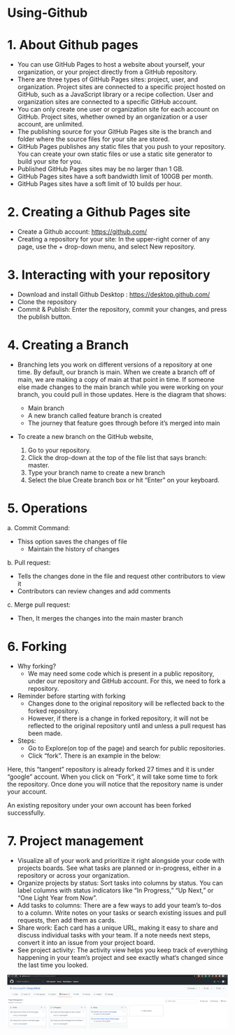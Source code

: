 # Using-Github

# 1. About Github pages
- You can use GitHub Pages to host a website about yourself, your organization, or your project directly from a GitHub repository.
- There are three types of GitHub Pages sites: project, user, and organization. Project sites are connected to a specific project hosted on GitHub, such as a JavaScript library or a recipe collection. User and organization sites are connected to a specific GitHub account.
- You can only create one user or organization site for each account on GitHub. Project sites, whether owned by an organization or a user account, are unlimited.
- The publishing source for your GitHub Pages site is the branch and folder where the source files for your site are stored.
- GitHub Pages publishes any static files that you push to your repository. You can create your own static files or use a static site generator to build your site for you.
- Published GitHub Pages sites may be no larger than 1 GB.
- GitHub Pages sites have a soft bandwidth limit of 100GB per month.
- GitHub Pages sites have a soft limit of 10 builds per hour.

# 2. Creating a Github Pages site
- Create a Github account: https://github.com/ 
- Creating a repository for your site: In the upper-right corner of any page, use the + drop-down menu, and select New repository.

# 3. Interacting with your repository
- Download and install Github Desktop : https://desktop.github.com/
- Clone the repository
- Commit & Publish: Enter the repository, commit your changes, and press the publish button. 

# 4. Creating a Branch
- Branching lets you work on different versions of a repository at one time. By default, our branch is main. When we create a branch off of main, we are making a copy of main at that point in time. If someone else made changes to the main branch while you were working on your branch, you could pull in those updates. Here is the diagram that shows:
  - Main branch 
  - A new branch called feature branch is created 
  - The journey that feature goes through before it’s merged into main

- To create a new branch on the GitHub website, 
  1. Go to your repository.
  2. Click the drop-down at the top of the file list that says branch: master.
  3. Type your   branch name to create a new branch
  4. Select the blue Create branch box or hit “Enter” on your keyboard.

# 5. Operations

a. Commit Command:
  - Thiss option saves the changes of file
	- Maintain the history of changes

b. Pull request:
  - Tells the changes done in the file and request other contributors to view it
  - Contributors can review changes and add comments
  
c. Merge pull request:
  - Then, It merges the changes into the main master branch

# 6. Forking
  - Why forking?
    - We may need some code which is present in a public repository, under our repository and GitHub account. For this, we need to fork a repository.
  - Reminder before starting with forking
    - Changes done to the original repository will be reflected back to the forked repository.
    - However, if there is  a change in forked repository, it will not be reflected to the original repository until and unless a pull request has been made.
  - Steps:
    - Go to Explore(on top of the page)  and search for public repositories.
    - Click “fork”. There is an example in the below:

Here, this “tangent” repository is already forked 27 times and it is under “google” account. When you click on “Fork”, it will take some time to fork the repository. Once done you will notice that the repository name is under your account.

An existing repository under your own account has been forked successfully.

# 7. Project management
  - Visualize all of your work and prioritize it right alongside your code with projects boards. See what tasks are planned or in-progress, either in a repository or across your organization.
  - Organize projects by status: Sort tasks into columns by status. You can label columns with status indicators like “In Progress,” “Up Next,” or “One Light Year from Now”.
  - Add tasks to columns: There are a few ways to add your team’s to-dos to a column. Write notes on your tasks or search existing issues and pull requests, then add them as cards.
  - Share work: Each card has a unique URL, making it easy to share and discuss individual tasks with your team. If a note needs next steps, convert it into an issue from your project board.
  - See project activity: The activity view helps you keep track of everything happening in your team’s project and see exactly what‘s changed since the last time you looked.
  
  ![Example of Project Management](/images/4.png)

